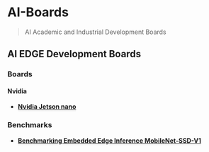 # AI-Boards
> AI Academic and Industrial Development Boards

## AI EDGE Development Boards

### Boards

#### Nvidia 

* [**Nvidia Jetson nano**](./nvidia/README.md)

### Benchmarks

* [**Benchmarking Embedded Edge Inference MobileNet-SSD-V1**](./benchmarks/README.md)

